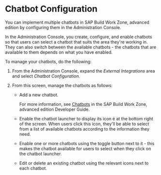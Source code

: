 <!-- loio9c5685df494c41c4b8ce8f01f0862dec -->

<link rel="stylesheet" type="text/css" href="css/sap-icons.css"/>

# Chatbot Configuration

You can implement multiple chatbots in SAP Build Work Zone, advanced edition by configuring them in the Administration Console.



In the Administration Console, you create, configure, and enable chatbots so that users can select a chatbot that suits the area they're working in. They can also switch between the available chatbots - the chatbots that are available to them depends on what you have enabled.

To manage your chatbots, do the following:

1.  From the Administration Console, expand the *External Integrations* area and select *Chatbot Configuration*.

2.  From this screen, manage the chatbots as follows:

    -   Add a new chatbot.

        For more information, see [Chatbots](https://help.sap.com/viewer/7d3b9c7211ca4d7a9630b524205ee836/Cloud/en-US/1b275f8e2b624a1092f07b864b34515c.html) in the SAP Build Work Zone, advanced edition Developer Guide.

    -   Enable the chatbot launcher to display its icon <span class="SAP-icons"></span> at the bottom right of the screen. When users click this icon, they'll be able to select from a list of available chatbots according to the information they need.

    -   Enable one or more chatbots using the toggle button next to it - this makes the chatbot available for users to select when they click on the chatbot launcher.

    -   Edit or delete an existing chatbot using the relevant icons next to each chatbot.



